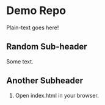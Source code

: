 # Demo Repo

Plain-text goes here!

## Random Sub-header

Some text. 

## Another Subheader 

1. Open index.html in your browser. 


